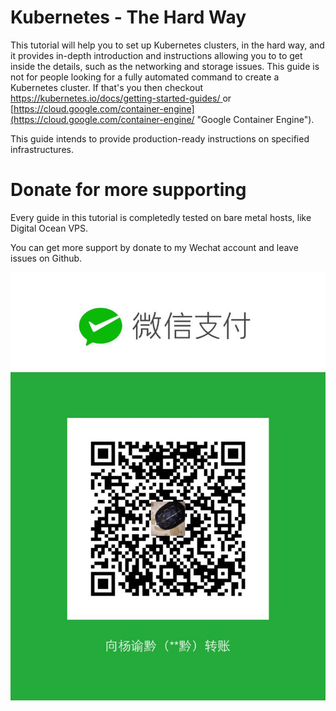 # Kubernetes - The Hard Way

This tutorial will help you to set up Kubernetes clusters, in the hard way, and it provides in-depth introduction and instructions allowing you to to get inside the details, such as the networking and storage issues. This guide is not for people looking for a fully automated command to create a Kubernetes cluster. If that's you then checkout [https://kubernetes.io/docs/getting-started-guides/ ](https://kubernetes.io/docs/getting-started-guides/ "Getting Started Guides")or [https://cloud.google.com/container-engine](https://cloud.google.com/container-engine/ "Google Container Engine").

This guide intends to provide production-ready instructions on specified infrastructures.

# Donate for more supporting

Every guide in this tutorial is completedly tested on bare metal hosts, like Digital Ocean VPS.

You can get more support by donate to my Wechat account and leave issues on Github.

![](/assets/1449260029.jpg)


